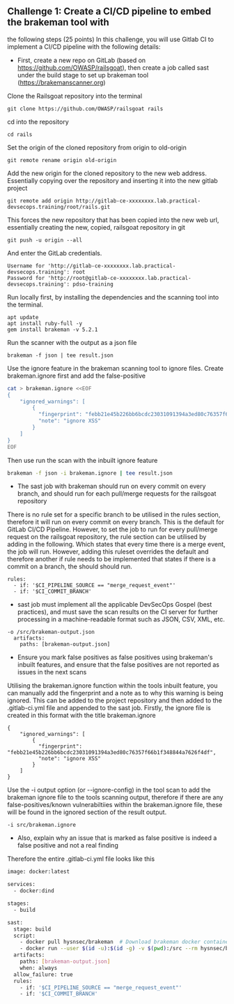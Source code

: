 
## Challenge 1: Create a CI/CD pipeline to embed the brakeman tool with
the following steps (25 points)
In this challenge, you will use Gitlab CI to implement a CI/CD pipeline with the following
details:
- First, create a new repo on GitLab (based on https://github.com/OWASP/railsgoat),
then create a job called sast under the build stage to set up brakeman tool
(https://brakemanscanner.org)

Clone the Railsgoat repository into the terminal
```
git clone https://github.com/OWASP/railsgoat rails
```
cd into the repository
```
cd rails
```
Set the origin of the cloned repository from origin to old-origin
```
git remote rename origin old-origin
```
Add the new origin for the cloned repository to the new web address. Essentially copying over the repository and inserting it into the new gitlab project
```
git remote add origin http://gitlab-ce-xxxxxxxx.lab.practical-devsecops.training/root/rails.git
```
This forces the new repository that has been copied into the new web url, essentially creating the new, copied, railsgoat repository in git
```
git push -u origin --all
```
And enter the GitLab credentials.
```
Username for 'http://gitlab-ce-xxxxxxxx.lab.practical-devsecops.training': root
Password for 'http://root@gitlab-ce-xxxxxxxx.lab.practical-devsecops.training': pdso-training
```

Run locally first, by installing the dependencies and the scanning tool into the terminal.
```
apt update
apt install ruby-full -y
gem install brakeman -v 5.2.1
```
Run the scanner with the output as a json file
```
brakeman -f json | tee result.json
```
Use the ignore feature in the brakeman scanning tool to ignore files. Create brakeman.ignore first and add the false-positive
```sh
cat > brakeman.ignore <<EOF
{
    "ignored_warnings": [
        {
          "fingerprint": "febb21e45b226bb6bcdc23031091394a3ed80c76357f66b1f348844a7626f4df",
          "note": "ignore XSS"
        }
    ]
}
EOF
```
Then use run the scan with the inbuilt ignore feature
```sh
brakeman -f json -i brakeman.ignore | tee result.json
```

- The sast job with brakeman should run on every commit on every branch, and
should run for each pull/merge requests for the railsgoat repository

There is no rule set for a specific branch to be utilised in the rules section, therefore it will run on every commit on every branch. This is the default for GitLab CI/CD Pipeline. However, to set the job to run for every pull/merge request on the railsgoat repository, the rule section can be utilised by adding in the following. Which states that every time there is a merge event, the job will run. However, adding this ruleset overrides the default and therefore another if rule needs to be implemented that states if there is a commit on a branch, the should should run.
```
rules:
  - if: '$CI_PIPELINE_SOURCE == "merge_request_event"'
  - if: '$CI_COMMIT_BRANCH'
```
- sast job must implement all the applicable DevSecOps Gospel (best practices), and
must save the scan results on the CI server for further processing in a
machine-readable format such as JSON, CSV, XML, etc.
```
-o /src/brakeman-output.json
  artifacts:
    paths: [brakeman-output.json]
```
- Ensure you mark false positives as false positives using brakeman's inbuilt features,
and ensure that the false positives are not reported as issues in the next scans

Utilising the brakeman.ignore function within the tools inbuilt feature, you can manually add the fingerprint and a note as to why this warning is being ignored. This can be added to the project repository and then added to the .gitlab-ci.yml file and appended to the sast job. Firstly, the ignore file is created in this format with the title brakeman.ignore
```
{
    "ignored_warnings": [
        {
          "fingerprint": "febb21e45b226bb6bcdc23031091394a3ed80c76357f66b1f348844a7626f4df",
          "note": "ignore XSS"
        }
    ]
}
```
Use the -i output option (or --ignore-config) in the tool scan to add the brakeman ignore file to the tools scanning output, therefore if there are any false-positives/known vulnerabiltiies within the brakeman.ignore file, these will be found in the ignored section of the result output.
```
-i src/brakeman.ignore
```
- Also, explain why an issue that is marked as false positive is indeed a false positive
and not a real finding


Therefore the entire .gitlab-ci.yml file looks like this

```sh
image: docker:latest  

services:
  - docker:dind       

stages:
  - build

sast:
  stage: build
  script:
    - docker pull hysnsec/brakeman  # Download brakeman docker container
    - docker run --user $(id -u):$(id -g) -v $(pwd):/src --rm hysnsec/brakeman -r /src -i src/brakeman.ignore -f json -o /src/brakeman-output.json
  artifacts:
    paths: [brakeman-output.json]
    when: always
  allow_failure: true
  rules:
    - if: '$CI_PIPELINE_SOURCE == "merge_request_event"'
    - if: '$CI_COMMIT_BRANCH'
```
